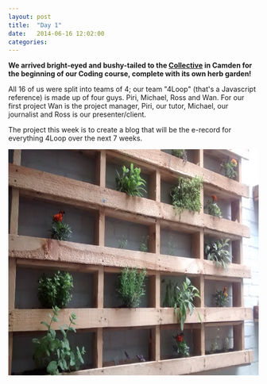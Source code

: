 ```yaml
---
layout: post
title:  "Day 1"
date:   2014-06-16 12:02:00
categories:
---
```


<b>We arrived bright-eyed and bushy-tailed to the <a href="http://camdencollective.co.uk/">Collective</a> in Camden for the beginning of our Coding course, complete with its own herb garden!</b>

All 16 of us were split into teams of 4; our team "4Loop" (that's a Javascript reference) is made up of four guys. Piri, Michael, Ross and Wan. For our first project Wan is the project manager, Piri, our tutor, Michael, our journalist and Ross is our presenter/client.

The project this week is to create a blog that will be the e-record for everything 4Loop over the next 7 weeks.

<img class="garden" src = "https://raw.githubusercontent.com/wsfan/4loop/gh-pages/images/IMG_20140619_112130466.jpg" width="972" height="456" />
